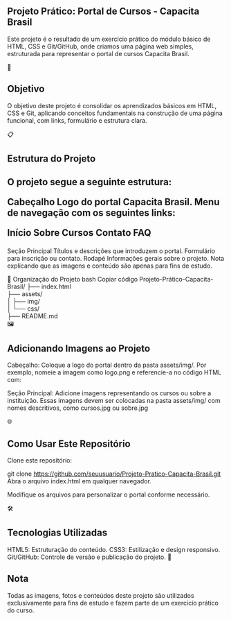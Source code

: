 <h2>Projeto Prático: Portal de Cursos - Capacita Brasil</h2>
Este projeto é o resultado de um exercício prático do módulo básico de HTML, CSS e Git/GitHub, onde criamos uma página web simples, estruturada para representar o portal de cursos Capacita Brasil.

🎯<h2>Objetivo</h2>
O objetivo deste projeto é consolidar os aprendizados básicos em HTML, CSS e Git, aplicando conceitos fundamentais na construção de uma página funcional, com links, formulário e estrutura clara.

📋 <h2>Estrutura do Projeto<h2>
O projeto segue a seguinte estrutura:

Cabeçalho
Logo do portal Capacita Brasil.
Menu de navegação com os seguintes links:

Início
Sobre
Cursos
Contato
FAQ
</h2>Seção Principal</h2>
Títulos e descrições que introduzem o portal.
Formulário para inscrição ou contato.
Rodapé
Informações gerais sobre o projeto.
Nota explicando que as imagens e conteúdo são apenas para fins de estudo.

📂 Organização do Projeto
bash
Copiar código
Projeto-Prático-Capacita-Brasil/
├── index.html                 
├── assets/             
│   ├── img/                   
│   └── css/        
├── README.md           
🖼️ <h2>Adicionando Imagens ao Projeto</h2>
Cabeçalho: Coloque a logo do portal dentro da pasta assets/img/. Por exemplo, nomeie a imagem como logo.png e referencie-a no código HTML com:

Seção Principal: Adicione imagens representando os cursos ou sobre a instituição. Essas imagens devem ser colocadas na pasta assets/img/ com nomes descritivos, como cursos.jpg ou sobre.jpg

🌐 <h2>Como Usar Este Repositório</h2>
Clone este repositório:

git clone https://github.com/seuusuario/Projeto-Pratico-Capacita-Brasil.git
Abra o arquivo index.html em qualquer navegador.

Modifique os arquivos para personalizar o portal conforme necessário.

🛠️ <h2>Tecnologias Utilizadas</h2>
HTML5: Estruturação do conteúdo.
CSS3: Estilização e design responsivo.
Git/GitHub: Controle de versão e publicação do projeto.
📝 <h2>Nota</h2>
Todas as imagens, fotos e conteúdos deste projeto são utilizados exclusivamente para fins de estudo e fazem parte de um exercício prático do curso.